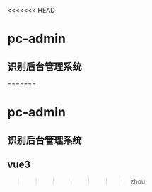 <<<<<<< HEAD

# pc-admin

## 识别后台管理系统

=======

# pc-admin

## 识别后台管理系统

## vue3

> > > > > > > zhou
